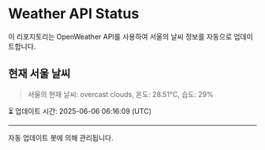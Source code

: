 
# Weather API Status

이 리포지토리는 OpenWeather API를 사용하여 서울의 날씨 정보를 자동으로 업데이트합니다.

## 현재 서울 날씨
> 서울의 현재 날씨: overcast clouds, 온도: 28.51°C, 습도: 29%

⏳ 업데이트 시간: 2025-06-06 06:16:09 (UTC)

---
자동 업데이트 봇에 의해 관리됩니다.
